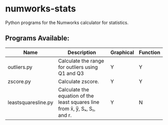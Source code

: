 # numworks-stats
Python programs for the Numworks calculator for statistics.
## Programs Available:
| Name        | Description                                      | Graphical | Function |
|-------------|--------------------------------------------------|-----------|----------|
| outliers.py | Calculate the range for outliers using Q1 and Q3 | Y         | Y        |
| zscore.py   | Calculate zscore.                                | Y         | Y        |
| leastsquaresline.py | Calculate the equation of the least squares line from x̄, y̅, Sₓ, Sᵧ, and r. | Y | N|
